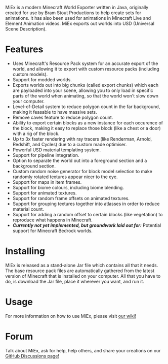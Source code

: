 MiEx is a modern Minecraft World Exporter written in Java, originally created for use by Bram Stout Productions to help create sets for animations. It has also been used for animations in Minecraft Live and Element Animation videos. MiEx exports out worlds into USD (Universal Scene Description).

# Features
* Uses Minecraft's Resource Pack system for an accurate export of the world, and allowing it to export with custom resource packs (including custom models).
* Support for modded worlds.
* Exports worlds out into big chunks (called export chunks) which each are payloaded into your scene, allowing you to only load in specific parts of the world when animating, so that the world won't slow down your computer.
* Level-of-Detail system to reduce polygon count in the far background, making it feasable to have massive sets.
* Remove caves feature to reduce polygon count.
* Ability to export certain blocks as a new instance for each occurence of the block, making it easy to replace those block (like a chest or a door) with a rig of the block.
* Up to 3x faster rendering with ray tracers (like Renderman, Arnold, Redshift, and Cycles) due to a custom made optimiser.
* Powerful USD material templating system.
* Support for pipeline integration.
* Option to separate the world out into a foreground section and a background section.
* Custom random noise generator for block model selection to make randomly rotated textures appear nicer to the eye.
* Support for maps in item frames.
* Support for biome colours, including biome blending.
* Support for animated textures.
* Support for random frame offsets on animated textures.
* Support for grouping textures together into atlasses in order to reduce material count.
* Support for adding a random offset to certain blocks (like vegetation) to reproduce what happens in Minecraft.
* ***Currently not yet implemented, but groundwork laid out for:*** Potential support for Minecraft Bedrock worlds.

# Installing
MiEx is released as a stand-alone Jar file which contains all that it needs. The base resource pack files are automatically gathered from the latest version of Minecraft that is installed on your computer. All that you have to do, is download the Jar file, place it wherever you want, and run it.

# Usage
For more information on how to use MiEx, please visit [our wiki!](https://github.com/BramStoutProductions/MiEx/wiki)

# Forum
Talk about MiEx, ask for help, help others, and share your creations on our [GitHub Discussions page!](https://github.com/BramStoutProductions/MiEx/discussions)
